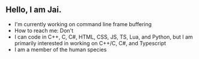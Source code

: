 ## Hello, I am Jai.

- I'm currently working on command line frame buffering
- How to reach me: Don't
- I can code in C++, C, C#, HTML, CSS, JS, TS, Lua, and Python, but I am primarily interested in working on C++/C, C#, and Typescript
- I am a member of the human species
